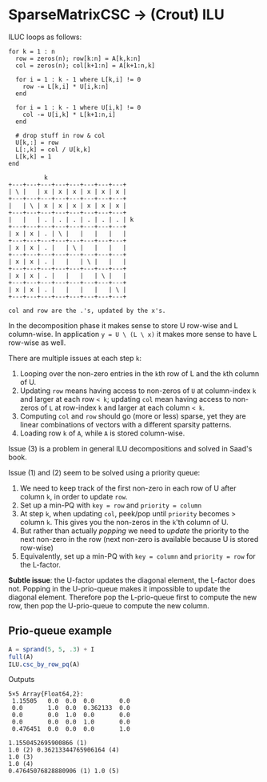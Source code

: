 # SparseMatrixCSC → (Crout) ILU

ILUC loops as follows:

```
for k = 1 : n
  row = zeros(n); row[k:n] = A[k,k:n]
  col = zeros(n); col[k+1:n] = A[k+1:n,k]

  for i = 1 : k - 1 where L[k,i] != 0
    row -= L[k,i] * U[i,k:n]
  end

  for i = 1 : k - 1 where U[i,k] != 0
    col -= U[i,k] * L[k+1:n,i]
  end

  # drop stuff in row & col
  U[k,:] = row
  L[:,k] = col / U[k,k]
  L[k,k] = 1
end
```

```
          k
+---+---+---+---+---+---+---+---+
| \ |   | x | x | x | x | x | x |
+---+---+---+---+---+---+---+---+
|   | \ | x | x | x | x | x | x |
+---+---+---+---+---+---+---+---+
|   |   | . | . | . | . | . | . | k
+---+---+---+---+---+---+---+---+
| x | x | . | \ |   |   |   |   |
+---+---+---+---+---+---+---+---+
| x | x | . |   | \ |   |   |   |
+---+---+---+---+---+---+---+---+
| x | x | . |   |   | \ |   |   |
+---+---+---+---+---+---+---+---+
| x | x | . |   |   |   | \ |   |
+---+---+---+---+---+---+---+---+
| x | x | . |   |   |   |   | \ |
+---+---+---+---+---+---+---+---+

col and row are the .'s, updated by the x's.
```

In the decomposition phase it makes sense to store U row-wise and L column-wise. In application `y = U \ (L \ x)` it makes more sense to have L row-wise as well.

There are multiple issues at each step `k`:

1. Looping over the non-zero entries in the `k`th row of L and the `k`th column of U.
2. Updating `row` means having access to non-zeros of `U` at column-index `k` and larger at each row `< k`; updating `col` mean having access to non-zeros of `L` at row-index `k` and larger at each column `< k`.
3. Computing `col` and `row` should go (more or less) sparse, yet they are linear combinations of vectors with a different sparsity patterns.
4. Loading row `k` of `A`, while `A` is stored column-wise.

Issue (3) is a problem in general ILU decompositions and solved in Saad's book.

Issue (1) and (2) seem to be solved using a priority queue:

1. We need to keep track of the first non-zero in each row of U after column `k`, in order to update `row`.
2. Set up a min-PQ with `key = row` and `priority = column`
3. At step `k`, when updating `col`, peek/pop until `priority` becomes > column `k`. This gives you the non-zeros in the `k`'th column of U.
4. But rather than actually *popping* we need to *update* the priority to the next non-zero in the row (next non-zero is available because U is stored row-wise)
5. Equivalently, set up a min-PQ with `key = column` and `priority = row` for the L-factor.

**Subtle issue**: the U-factor updates the diagonal element, the L-factor does not. Popping in the U-prio-queue makes it impossible to update the diagonal element. Therefore pop the L-prio-queue first to compute the new row, then pop the U-prio-queue to compute the new column.

## Prio-queue example

```julia
A = sprand(5, 5, .3) + I
full(A)
ILU.csc_by_row_pq(A)
```

Outputs

```
5×5 Array{Float64,2}:
 1.15505   0.0  0.0  0.0       0.0
 0.0       1.0  0.0  0.362133  0.0
 0.0       0.0  1.0  0.0       0.0
 0.0       0.0  0.0  1.0       0.0
 0.476451  0.0  0.0  0.0       1.0

1.1550452695900866 (1)
1.0 (2) 0.36213344765906164 (4)
1.0 (3)
1.0 (4)
0.47645076828880906 (1) 1.0 (5)
```